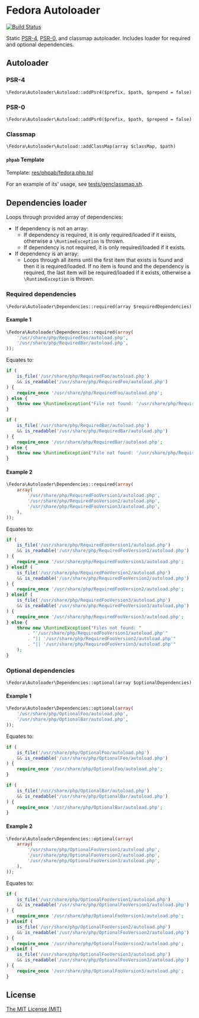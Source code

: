 # Fedora Autoloader

[![Build Status](https://travis-ci.org/php-fedora/autoloader.svg?branch=master)](https://travis-ci.org/php-fedora/autoloader)

Static [PSR-4](http://www.php-fig.org/psr/psr-4/), [PSR-0](http://www.php-fig.org/psr/psr-0/),
and classmap autoloader.  Includes loader for required and optional dependencies.

## Autoloader

### PSR-4

`\Fedora\Autoloader\Autoload::addPsr4($prefix, $path, $prepend = false)`

### PSR-0

`\Fedora\Autoloader\Autoload::addPsr0($prefix, $path, $prepend = false)`

### Classmap

`\Fedora\Autoloader\Autoload::addClassMap(array $classMap, $path)`

#### `phpab` Template

Template: [res/phpab/fedora.php.tpl](res/phpab/fedora.php.tpl)

For an example of its' usage, see [tests/genclassmap.sh](tests/genclassmap.sh).

## Dependencies loader

Loops through provided array of dependencies:
- If dependency is not an array:
    - If dependency is required, it is only required/loaded if it exists,
      otherwise a `\RuntimeException` is thrown.
    - If dependency is not required, it is only required/loaded if it exists.
- If dependency is an array:
    - Loops through all items until the first item that exists is found and
      then it is required/loaded.  If no item is found and the dependency
      is required, the last item will be required/loaded if it exists,
      otherwise a `\RuntimeException` is thrown.

### Required dependencies

`\Fedora\Autoloader\Dependencies::required(array $requiredDependencies)`

#### Example 1

```php
\Fedora\Autoloader\Dependencies::required(array(
    '/usr/share/php/RequiredFoo/autoload.php',
    '/usr/share/php/RequiredBar/autoload.php',
));
```

Equates to:

```php
if (
    is_file('/usr/share/php/RequiredFoo/autoload.php')
    && is_readable('/usr/share/php/RequiredFoo/autoload.php')
) {
    require_once '/usr/share/php/RequiredFoo/autoload.php';
} else {
    throw new \RuntimeException("File not found: '/usr/share/php/RequiredFoo/autoload.php'");
}

if (
    is_file('/usr/share/php/RequiredBar/autoload.php')
    && is_readable('/usr/share/php/RequiredBar/autoload.php')
) {
    require_once '/usr/share/php/RequiredBar/autoload.php';
} else {
    throw new \RuntimeException("File not found: '/usr/share/php/RequiredBar/autoload.php'");
}
```

#### Example 2

```php
\Fedora\Autoloader\Dependencies::required(array(
    array(
        '/usr/share/php/RequiredFooVersion1/autoload.php',
        '/usr/share/php/RequiredFooVersion2/autoload.php',
        '/usr/share/php/RequiredFooVersion3/autoload.php',
    ),
));
```

Equates to:

```php
if (
    is_file('/usr/share/php/RequiredFooVersion1/autoload.php')
    && is_readable('/usr/share/php/RequiredFooVersion1/autoload.php')
) {
    require_once '/usr/share/php/RequiredFooVersion1/autoload.php';
} elseif (
    is_file('/usr/share/php/RequiredFooVersion2/autoload.php')
    && is_readable('/usr/share/php/RequiredFooVersion2/autoload.php')
) {
    require_once '/usr/share/php/RequiredFooVersion2/autoload.php';
} elseif (
    is_file('/usr/share/php/RequiredFooVersion3/autoload.php')
    && is_readable('/usr/share/php/RequiredFooVersion3/autoload.php')
) {
    require_once '/usr/share/php/RequiredFooVersion3/autoload.php';
} else {
    throw new \RuntimeException("Files not found: "
        . "'/usr/share/php/RequiredFooVersion1/autoload.php'"
        . "|| '/usr/share/php/RequiredFooVersion2/autoload.php'"
        . "|| '/usr/share/php/RequiredFooVersion3/autoload.php'"
    );
}
```

### Optional dependencies

`\Fedora\Autoloader\Dependencies::optional(array $optionalDependencies)`

#### Example 1

```php
\Fedora\Autoloader\Dependencies::optional(array(
    '/usr/share/php/OptionalFoo/autoload.php',
    '/usr/share/php/OptionalBar/autoload.php',
));
```

Equates to:

```php
if (
    is_file('/usr/share/php/OptionalFoo/autoload.php')
    && is_readable('/usr/share/php/OptionalFoo/autoload.php')
) {
    require_once '/usr/share/php/OptionalFoo/autoload.php';
}

if (
    is_file('/usr/share/php/OptionalBar/autoload.php')
    && is_readable('/usr/share/php/OptionalBar/autoload.php')
) {
    require_once '/usr/share/php/OptionalBar/autoload.php';
}
```

#### Example 2

```php
\Fedora\Autoloader\Dependencies::optional(array(
    array(
        '/usr/share/php/OptionalFooVersion1/autoload.php',
        '/usr/share/php/OptionalFooVersion2/autoload.php',
        '/usr/share/php/OptionalFooVersion3/autoload.php',
    ),
));
```

Equates to:
```php
if (
    is_file('/usr/share/php/OptionalFooVersion1/autoload.php')
    && is_readable('/usr/share/php/OptionalFooVersion1/autoload.php')
) {
    require_once '/usr/share/php/OptionalFooVersion1/autoload.php';
} elseif (
    is_file('/usr/share/php/OptionalFooVersion2/autoload.php')
    && is_readable('/usr/share/php/OptionalFooVersion2/autoload.php')
) {
    require_once '/usr/share/php/OptionalFooVersion2/autoload.php';
} elseif (
    is_file('/usr/share/php/OptionalFooVersion3/autoload.php')
    && is_readable('/usr/share/php/OptionalFooVersion3/autoload.php')
) {
    require_once '/usr/share/php/OptionalFooVersion3/autoload.php';
}
```

## License

[The MIT License (MIT)](LICENSE)
